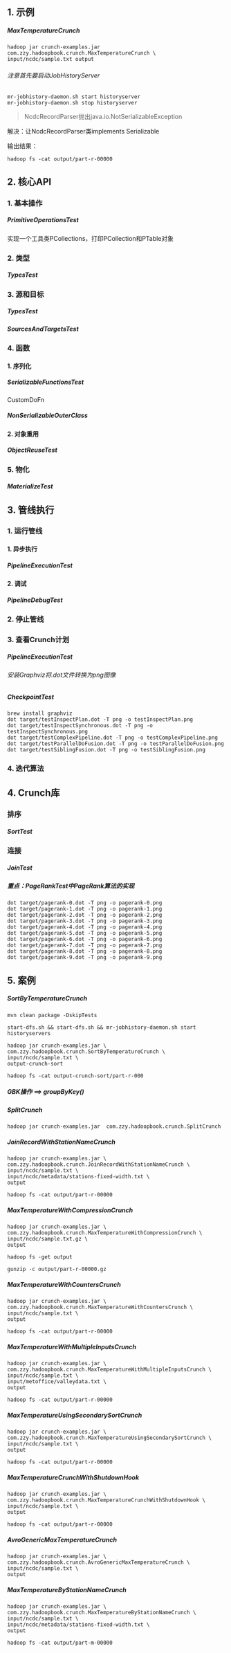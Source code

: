 ## 1. 示例
##### MaxTemperatureCrunch
```
hadoop jar crunch-examples.jar com.zzy.hadoopbook.crunch.MaxTemperatureCrunch \
input/ncdc/sample.txt output
```
###### 注意首先要启动JobHistoryServer
```
mr-jobhistory-daemon.sh start historyserver
mr-jobhistory-daemon.sh stop historyserver
```
>NcdcRecordParser抛出java.io.NotSerializableException

解决：让NcdcRecordParser类implements Serializable

输出结果：
```
hadoop fs -cat output/part-r-00000
```

## 2. 核心API
### 1. 基本操作
##### PrimitiveOperationsTest
实现一个工具类PCollections，打印PCollection和PTable对象

### 2. 类型
##### TypesTest

### 3. 源和目标
##### TypesTest
##### SourcesAndTargetsTest

### 4. 函数
#### 1. 序列化
##### SerializableFunctionsTest
CustomDoFn
##### NonSerializableOuterClass

#### 2. 对象重用
##### ObjectReuseTest

### 5. 物化
##### MaterializeTest

## 3. 管线执行
### 1. 运行管线
#### 1. 异步执行
##### PipelineExecutionTest
#### 2. 调试
##### PipelineDebugTest

### 2. 停止管线
### 3. 查看Crunch计划
##### PipelineExecutionTest
###### 安装Graphviz将.dot文件转换为png图像

##### CheckpointTest
```
brew install graphviz
dot target/testInspectPlan.dot -T png -o testInspectPlan.png
dot target/testInspectSynchronous.dot -T png -o testInspectSynchronous.png
dot target/testComplexPipeline.dot -T png -o testComplexPipeline.png
dot target/testParallelDoFusion.dot -T png -o testParallelDoFusion.png
dot target/testSiblingFusion.dot -T png -o testSiblingFusion.png
```

### 4. 迭代算法

## 4. Crunch库
### 排序
##### SortTest
### 连接
##### JoinTest

##### 重点：PageRankTest中PageRank算法的实现
```
dot target/pagerank-0.dot -T png -o pagerank-0.png
dot target/pagerank-1.dot -T png -o pagerank-1.png
dot target/pagerank-2.dot -T png -o pagerank-2.png
dot target/pagerank-3.dot -T png -o pagerank-3.png
dot target/pagerank-4.dot -T png -o pagerank-4.png
dot target/pagerank-5.dot -T png -o pagerank-5.png
dot target/pagerank-6.dot -T png -o pagerank-6.png
dot target/pagerank-7.dot -T png -o pagerank-7.png
dot target/pagerank-8.dot -T png -o pagerank-8.png
dot target/pagerank-9.dot -T png -o pagerank-9.png
```

## 5. 案例
##### SortByTemperatureCrunch
```
mvn clean package -DskipTests

start-dfs.sh && start-dfs.sh && mr-jobhistory-daemon.sh start historyservers

hadoop jar crunch-examples.jar \
com.zzy.hadoopbook.crunch.SortByTemperatureCrunch \
input/ncdc/sample.txt \
output-crunch-sort

hadoop fs -cat output-crunch-sort/part-r-000
```

##### GBK操作 ==> groupByKey()

##### SplitCrunch
```
hadoop jar crunch-examples.jar  com.zzy.hadoopbook.crunch.SplitCrunch
```

##### JoinRecordWithStationNameCrunch
```
hadoop jar crunch-examples.jar \
com.zzy.hadoopbook.crunch.JoinRecordWithStationNameCrunch \
input/ncdc/sample.txt \
input/ncdc/metadata/stations-fixed-width.txt \
output

hadoop fs -cat output/part-r-00000
```

##### MaxTemperatureWithCompressionCrunch
```
hadoop jar crunch-examples.jar \
com.zzy.hadoopbook.crunch.MaxTemperatureWithCompressionCrunch \
input/ncdc/sample.txt.gz \
output

hadoop fs -get output  

gunzip -c output/part-r-00000.gz 
```

##### MaxTemperatureWithCountersCrunch
```
hadoop jar crunch-examples.jar \
com.zzy.hadoopbook.crunch.MaxTemperatureWithCountersCrunch \
input/ncdc/sample.txt \
output

hadoop fs -cat output/part-r-00000
```

##### MaxTemperatureWithMultipleInputsCrunch
```
hadoop jar crunch-examples.jar \
com.zzy.hadoopbook.crunch.MaxTemperatureWithMultipleInputsCrunch \
input/ncdc/sample.txt \
input/metoffice/valleydata.txt \
output

hadoop fs -cat output/part-r-00000
```

##### MaxTemperatureUsingSecondarySortCrunch
```
hadoop jar crunch-examples.jar \
com.zzy.hadoopbook.crunch.MaxTemperatureUsingSecondarySortCrunch \
input/ncdc/sample.txt \
output

hadoop fs -cat output/part-r-00000
```

##### MaxTemperatureCrunchWithShutdownHook
```
hadoop jar crunch-examples.jar \
com.zzy.hadoopbook.crunch.MaxTemperatureCrunchWithShutdownHook \
input/ncdc/sample.txt \
output

hadoop fs -cat output/part-r-00000
```

##### AvroGenericMaxTemperatureCrunch
```
hadoop jar crunch-examples.jar \
com.zzy.hadoopbook.crunch.AvroGenericMaxTemperatureCrunch \
input/ncdc/sample.txt \
output
```

##### MaxTemperatureByStationNameCrunch
```
hadoop jar crunch-examples.jar \
com.zzy.hadoopbook.crunch.MaxTemperatureByStationNameCrunch \
input/ncdc/sample.txt \
input/ncdc/metadata/stations-fixed-width.txt \
output

hadoop fs -cat output/part-m-00000
```